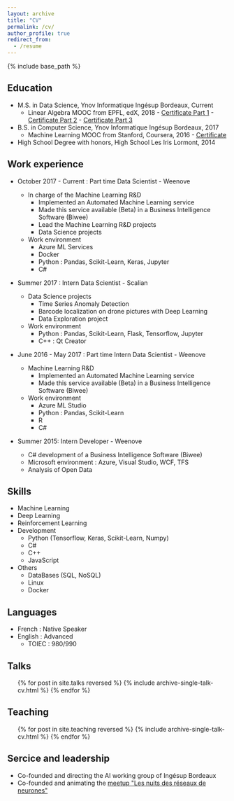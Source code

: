 ```yaml
---
layout: archive
title: "CV"
permalink: /cv/
author_profile: true
redirect_from:
  - /resume
---
```


{% include base_path %}

## Education
* M.S. in Data Science, Ynov Informatique Ingésup Bordeaux, Current
  * Linear Algebra MOOC from EPFL, edX, 2018 - [Certificate Part 1](https://courses.edx.org/certificates/72bfb71967104d6abc0b98ab45375375) - [Certificate Part 2](https://courses.edx.org/certificates/00fd06dc31a04486b88f8d60d0ae6ff1) - [Certificate Part 3](https://courses.edx.org/certificates/35bd9e3295cd472ebfcc4c789d5e584c)
* B.S. in Computer Science, Ynov Informatique Ingésup Bordeaux, 2017
  * Machine Learning MOOC from Stanford,  Coursera, 2016 - [Certificate](https://www.coursera.org/account/accomplishments/verify/THPBUVAWZ88P)
* High School Degree with honors, High School Les Iris Lormont, 2014

## Work experience
* October 2017 - Current : Part time Data Scientist - Weenove
  * In charge of the Machine Learning R&D
    * Implemented an Automated Machine Learning service
    * Made this service available (Beta) in a Business Intelligence Software (Biwee)
    * Lead the Machine Learning R&D projects
    * Data Science projects
  * Work environment
    * Azure ML Services
    * Docker
    * Python : Pandas, Scikit-Learn, Keras, Jupyter
    * C#

* Summer 2017 : Intern Data Scientist - Scalian
  * Data Science projects
    * Time Series Anomaly Detection
    * Barcode localization on drone pictures with Deep Learning
    * Data Exploration project
  * Work environment
    * Python : Pandas, Scikit-Learn, Flask, Tensorflow, Jupyter
    * C++ : Qt Creator

* June 2016 - May 2017 : Part time Intern Data Scientist - Weenove
  * Machine Learning R&D
    * Implemented an Automated Machine Learning service
    * Made this service available (Beta) in a Business Intelligence Software (Biwee)
  * Work environment
    * Azure ML Studio
    * Python : Pandas, Scikit-Learn
    * R
    * C#

* Summer 2015: Intern Developer - Weenove
  * C# development of a Business Intelligence Software (Biwee)
  * Microsoft environment : Azure, Visual Studio, WCF, TFS
  * Analysis of Open Data
  
## Skills
* Machine Learning
* Deep Learning
* Reinforcement Learning
* Development
  * Python (Tensorflow, Keras, Scikit-Learn, Numpy)
  * C#
  * C++
  * JavaScript
* Others
  * DataBases (SQL, NoSQL)
  * Linux
  * Docker

## Languages
* French : Native Speaker
* English : Advanced
  * TOIEC : 980/990

<!-- Publications
======
  <ul>{% for post in site.publications %}
    {% include archive-single-cv.html %}
  {% endfor %}</ul> -->
  
## Talks
  <ul>{% for post in site.talks reversed %}
    {% include archive-single-talk-cv.html %}
  {% endfor %}</ul>
  
## Teaching
  <ul>{% for post in site.teaching reversed %}
    <!-- {% include archive-single-cv.html %} -->
    {% include archive-single-talk-cv.html %}
  {% endfor %}</ul>
  
## Sercice and leadership
* Co-founded and directing the AI working group of Ingésup Bordeaux
* Co-founded and animating the [meetup "Les nuits des réseaux de neurones"](https://www.meetup.com/fr-FR/Les-nuits-des-reseaux-de-neurones/)